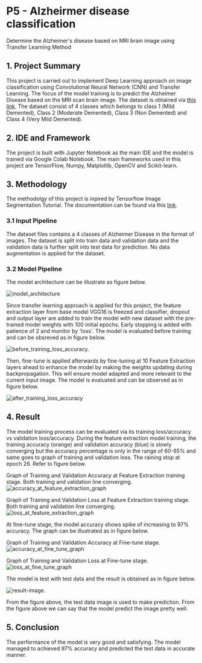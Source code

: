 # P5 - Alzheirmer disease classification
 Determine the Alzheimer's disease based on MRI brain image using Transfer Learning Method

## 1. Project Summary

This project is carried out to implement Deep Learning approach on image classification using Convolutional Neural Network (CNN) and Transfer Learning. The focus of the model training is to predict the Alzheimer Disease based on the MRI scan brain image. The dataset is obtained via [this link](https://www.kaggle.com/datasets/sachinkumar413/alzheimer-mri-dataset). The dataset consist of 4 classes which belongs to class 1 (Mild Demented), Class 2 (Moderate Demented), Class 3 (Non Demented) and Class 4 (Very Mild Demented).

## 2. IDE and Framework

The project is built with Jupyter Notebook as the main IDE and the model is trained via Google Colab Notebook. The main frameworks used in this project are TensorFlow, Numpy, Matplotlib, OpenCV and Scikit-learn.

## 3. Methodology

The methodolgy of this project is inpired by Tensorflow Image Segmentation Tutorial. The documentation can be found via this [link](https://www.tensorflow.org/tutorials/images/classification).

### 3.1 Input Pipeline

The dataset files contains a 4 classes of Alzheimer Disease in the format of images. The dataset is split into train data and validation data and the validation data is further split into test data for prediction. No data augmentation is applied for the dataset.

### 3.2 Model Pipeline

The model architecture can be illustrate as figure below.

![model_architecture](https://user-images.githubusercontent.com/100177902/164650914-3da3b62e-fdd2-4fe3-9c18-bdcc795f1cc8.png)

Since transfer learning approach is applied for this project, the feature extraction layer from base model VGG16 is freezed and classifier, dropout and output layer are added to train the model with new dataset with the pre-trained model weights with 100 initial epochs. Early stopping is added with patience of 2 and monitor by 'loss'. The model is evaluated before training and can be obsreved as in figure below. 

![before_training_loss_accuracy.](https://user-images.githubusercontent.com/100177902/164651950-2b211b49-b039-4703-8ae3-6980327e2611.png)

Then, fine-tune is applied afterwards by fine-tuning at 10 Feature Extraction layers ahead to enhance the model by making the weights updating during backpropagation. This will ensure model adapted and more relevant to the current input image. The model is evaluated and can be observed as in figure below.

![after_training_loss_accuracy](https://user-images.githubusercontent.com/100177902/164653941-ee77e663-c7a9-4721-9b9e-19e46ab2cf5f.png)

## 4. Result

The model training process can be evaluated via its training loss/accuracy vs validation loss/accuracy. During the feature extraction model training, the training accuracy (orange) and validation accuracy (blue) is slowly converging but the accuracy percentage is only in the range of 60-65% and same goes to graph of training and validation loss. The raining stop at epoch 26. Refer to figure below.

Graph of Training and Validation Accuracy at Feature Extraction training stage. Both training and validation line converging.
![accuracy_at_feature_extraction_graph](https://user-images.githubusercontent.com/100177902/164656933-2e1feb69-ac5d-439e-b15e-52a5a5122329.png)

Graph of Training and Validation Loss at Feature Extraction training stage. Both training and validation line converging.
![loss_at_feature_extraction_graph](https://user-images.githubusercontent.com/100177902/164663576-1497c151-6e89-46f6-9f91-b1425eaedaf0.png)

At fine-tune stage, the model accuracy shows spike of increasing to 97% accuracy. The graph can be illustrated as in figure below.

Graph of Training and Validation Accuracy at Fine-tune stage.
![accuracy_at_fine_tune_graph](https://user-images.githubusercontent.com/100177902/164675518-906c5cc9-9e6c-4d09-bf00-a4b199a119e2.png)

Graph of Training and Validation Loss at Fine-tune stage.
![loss_at_fine_tune_graph](https://user-images.githubusercontent.com/100177902/164675595-48b66132-f875-4c4f-bbb6-b0f04c324e5a.png)

The model is test with test data and the result is obtained as in figure below.

![result-image.](https://user-images.githubusercontent.com/100177902/164676145-c86116f7-93e7-4fa6-9739-560ec3c737e2.png)

From the figure above, the test data image is used to make prediction. From the figure above we can say that the model predict the image pretty well.

## 5. Conclusion

The performance of the model is very good and satisfying. The model managed to achieved 97% accuracy and predicted the test data in accurate manner.



